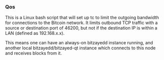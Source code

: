 ### Qos ###

This is a Linux bash script that will set up tc to limit the outgoing bandwidth for connections to the Bitcoin network. It limits outbound TCP traffic with a source or destination port of 46200, but not if the destination IP is within a LAN (defined as 192.168.x.x).

This means one can have an always-on bitzayedd instance running, and another local bitzayedd/bitzayed-qt instance which connects to this node and receives blocks from it.
